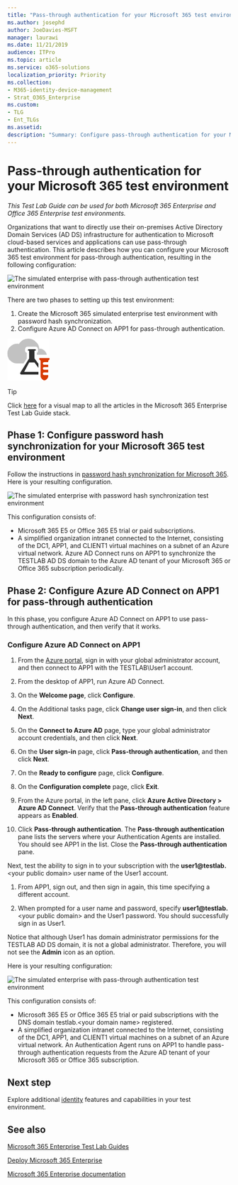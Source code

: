 ```yaml
---
title: "Pass-through authentication for your Microsoft 365 test environment"
ms.author: josephd
author: JoeDavies-MSFT
manager: laurawi
ms.date: 11/21/2019
audience: ITPro
ms.topic: article
ms.service: o365-solutions
localization_priority: Priority
ms.collection: 
- M365-identity-device-management
- Strat_O365_Enterprise
ms.custom: 
- TLG
- Ent_TLGs
ms.assetid: 
description: "Summary: Configure pass-through authentication for your Microsoft 365 test environment."
---
```


# Pass-through authentication for your Microsoft 365 test environment

*This Test Lab Guide can be used for both Microsoft 365 Enterprise and Office 365 Enterprise test environments.*

Organizations that want to directly use their on-premises Active Directory Domain Services (AD DS) infrastructure for authentication to Microsoft cloud-based services and applications can use pass-through authentication. This article describes how you can configure your Microsoft 365 test environment for pass-through authentication, resulting in the following configuration:
  
![The simulated enterprise with pass-through authentication test environment](media/pass-through-auth-m365-ent-test-environment/Phase2.png)
  
There are two phases to setting up this test environment:

1.	Create the Microsoft 365 simulated enterprise test environment with password hash synchronization.
2.	Configure Azure AD Connect on APP1 for pass-through authentication.
    
![Test Lab Guides for the Microsoft cloud](media/m365-enterprise-test-lab-guides/cloud-tlg-icon.png) 
    
> [!TIP]
> Click [here](media/m365-enterprise-test-lab-guides/Microsoft365EnterpriseTLGStack.pdf) for a visual map to all the articles in the Microsoft 365 Enterprise Test Lab Guide stack.
  
## Phase 1: Configure password hash synchronization for your Microsoft 365 test environment

Follow the instructions in [password hash synchronization for Microsoft 365](password-hash-sync-m365-ent-test-environment.md). Here is your resulting configuration.
  
![The simulated enterprise with password hash synchronization test environment](media/pass-through-auth-m365-ent-test-environment/Phase1.png)
  
This configuration consists of: 
  
- Microsoft 365 E5 or Office 365 E5 trial or paid subscriptions.
- A simplified organization intranet connected to the Internet, consisting of the DC1, APP1, and CLIENT1 virtual machines on a subnet of an Azure virtual network. Azure AD Connect runs on APP1 to synchronize the TESTLAB AD DS domain to the Azure AD tenant of your Microsoft 365 or Office 365 subscription periodically.

## Phase 2: Configure Azure AD Connect on APP1 for pass-through authentication

In this phase, you configure Azure AD Connect on APP1 to use pass-through authentication, and then verify that it works.

### Configure Azure AD Connect on APP1

1.	From the [Azure portal](https://portal.azure.com), sign in with your global administrator account, and then connect to APP1 with the TESTLAB\User1 account.

2.	From the desktop of APP1, run Azure AD Connect.

3.	On the **Welcome page**, click **Configure**.

4.	On the Additional tasks page, click **Change user sign-in**, and then click **Next**.

5.	On the **Connect to Azure AD** page, type your global administrator account credentials, and then click **Next**.

6.	On the **User sign-in** page, click **Pass-through authentication**, and then click **Next**.

7.	On the **Ready to configure** page, click **Configure**.

8.	On the **Configuration complete** page, click **Exit**.

9.	From the Azure portal, in the left pane, click **Azure Active Directory > Azure AD Connect**. Verify that the **Pass-through authentication** feature appears as **Enabled**.

10.	Click **Pass-through authentication**. The **Pass-through authentication** pane lists the servers where your Authentication Agents are installed. You should see APP1 in the list. Close the **Pass-through authentication** pane.

Next, test the ability to sign in to your subscription with the <strong>user1@testlab.</strong>\<your public domain> user name of the User1 account.

1. From APP1, sign out, and then sign in again, this time specifying a different account.

2. When prompted for a user name and password, specify <strong>user1@testlab.</strong>\<your public domain> and the User1 password. You should successfully sign in as User1.

Notice that although User1 has domain administrator permissions for the TESTLAB AD DS domain, it is not a global administrator. Therefore, you will not see the **Admin** icon as an option.

Here is your resulting configuration:

![The simulated enterprise with pass-through authentication test environment](media/pass-through-auth-m365-ent-test-environment/Phase2.png)
 
This configuration consists of:

- Microsoft 365 E5 or Office 365 E5 trial or paid subscriptions with the DNS domain testlab.\<your domain name> registered.
- A simplified organization intranet connected to the Internet, consisting of the DC1, APP1, and CLIENT1 virtual machines on a subnet of an Azure virtual network. An Authentication Agent runs on APP1 to handle pass-through authentication requests from the Azure AD tenant of your Microsoft 365 or Office 365 subscription.

## Next step

Explore additional [identity](m365-enterprise-test-lab-guides.md#identity) features and capabilities in your test environment.

## See also

[Microsoft 365 Enterprise Test Lab Guides](m365-enterprise-test-lab-guides.md)

[Deploy Microsoft 365 Enterprise](deploy-microsoft-365-enterprise.md)

[Microsoft 365 Enterprise documentation](https://docs.microsoft.com/microsoft-365-enterprise/)

